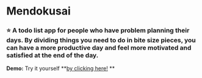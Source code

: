# Mendokusai

### :star: A todo list app for people who have problem planning their days. By dividing things you need to do in bite size pieces, you can have a more productive day and feel more motivated and satisfied at the end of the day.

**Demo:** Try it yourself **[by clicking here!](https://mendokusai.app) **
